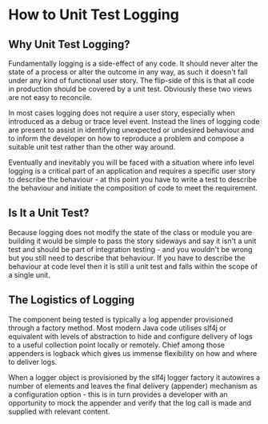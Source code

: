 # How to Unit Test Logging

## Why Unit Test Logging?

Fundamentally logging is a side-effect of any code. It should never alter the
state of a process or alter the outcome in any way, as such it doesn't fall
under any kind of functional user story. The flip-side of this is that all code
in production should be covered by a unit test. Obviously these two views are
not easy to reconcile.

In most cases logging does not require a user story, especially when introduced
as a debug or trace level event. Instead the lines of logging code are present
to assist in identifying unexpected or undesired behaviour and to inform the
developer on how to reproduce a problem and compose a suitable unit test rather
than the other way around.

Eventually and inevitably you will be faced with a situation where info level
logging is a critical part of an application and requires a specific user
story to describe the behaviour - at this point you have to write a test to
describe the behaviour and initiate the composition of code to meet the
requirement.

## Is It a Unit Test?
Because logging does not modify the state of the class or module you are
building it would be simple to pass the story sideways and say it isn't a unit
test and should be part of integration testing - and you wouldn't be wrong but
you still need to describe that behaviour. If you have to describe the behaviour
at code level then it is still a unit test and falls within the scope of a
single unit.

## The Logistics of Logging

The component being tested is typically a log appender provisioned through a
factory method. Most modern Java code utilises slf4j or equivalent with levels 
of abstraction to hide and configure delivery of logs to a useful collection
point locally or remotely. Chief among those appenders is logback which gives
us immense flexibility on how and where to deliver logs.

When a logger object is provisioned by the slf4j logger factory it autowires a
number of elements and leaves the final delivery (appender) mechanism as a
configuration option - this is in turn provides a developer with an opportunity
to mock the appender and verify that the log call is made and supplied with
relevant content.
